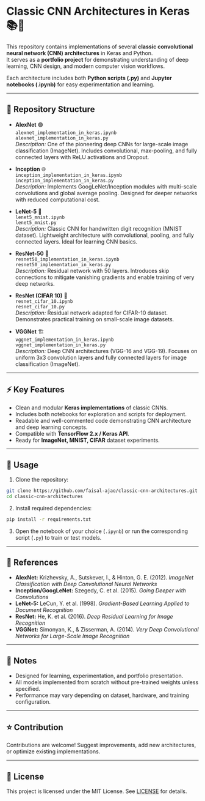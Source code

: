 # Classic CNN Architectures in Keras 📚🤖

This repository contains implementations of several **classic convolutional neural network (CNN) architectures** in Keras and Python.  
It serves as a **portfolio project** for demonstrating understanding of deep learning, CNN design, and modern computer vision workflows.

Each architecture includes both **Python scripts (.py)** and **Jupyter notebooks (.ipynb)** for easy experimentation and learning.

---

## 📂 Repository Structure

- **AlexNet** 🟢  
  `alexnet_implementation_in_keras.ipynb`  
  `alexnet_implementation_in_keras.py`  
  *Description:* One of the pioneering deep CNNs for large-scale image classification (ImageNet). Includes convolutional, max-pooling, and fully connected layers with ReLU activations and Dropout.

- **Inception** 🌐  
  `inception_implementation_in_keras.ipynb`  
  `inception_implementation_in_keras.py`  
  *Description:* Implements GoogLeNet/Inception modules with multi-scale convolutions and global average pooling. Designed for deeper networks with reduced computational cost.

- **LeNet-5** 🎯  
  `lenet5_mnist.ipynb`  
  `lenet5_mnist.py`  
  *Description:* Classic CNN for handwritten digit recognition (MNIST dataset). Lightweight architecture with convolutional, pooling, and fully connected layers. Ideal for learning CNN basics.

- **ResNet-50** 🚀  
  `resnet50_implementation_in_keras.ipynb`  
  `resnet50_implementation_in_keras.py`  
  *Description:* Residual network with 50 layers. Introduces skip connections to mitigate vanishing gradients and enable training of very deep networks.

- **ResNet (CIFAR 10)** 🔹  
  `resnet_cifar_10.ipynb`  
  `resnet_cifar_10.py`  
  *Description:* Residual network adapted for CIFAR-10 dataset. Demonstrates practical training on small-scale image datasets.

- **VGGNet** 🏗️  
  `vggnet_implementation_in_keras.ipynb`  
  `vggnet_implementation_in_keras.py`  
  *Description:* Deep CNN architectures (VGG-16 and VGG-19). Focuses on uniform 3x3 convolution layers and fully connected layers for image classification (ImageNet).

---

## ⚡ Key Features

- Clean and modular **Keras implementations** of classic CNNs.  
- Includes both notebooks for exploration and scripts for deployment.  
- Readable and well-commented code demonstrating CNN architecture and deep learning concepts.
- Compatible with **TensorFlow 2.x / Keras API**.  
- Ready for **ImageNet, MNIST, CIFAR** dataset experiments.

---

## 🚀 Usage

1. Clone the repository:

```bash
git clone https://github.com/faisal-ajao/classic-cnn-architectures.git
cd classic-cnn-architectures
```

2. Install required dependencies:

```bash
pip install -r requirements.txt
```

3. Open the notebook of your choice (`.ipynb`) or run the corresponding script (`.py`) to train or test models.

---

## 📖 References

- **AlexNet:** Krizhevsky, A., Sutskever, I., & Hinton, G. E. (2012). *ImageNet Classification with Deep Convolutional Neural Networks*  
- **Inception/GoogLeNet:** Szegedy, C. et al. (2015). *Going Deeper with Convolutions*  
- **LeNet-5:** LeCun, Y. et al. (1998). *Gradient-Based Learning Applied to Document Recognition*  
- **ResNet:** He, K. et al. (2016). *Deep Residual Learning for Image Recognition*  
- **VGGNet:** Simonyan, K., & Zisserman, A. (2014). *Very Deep Convolutional Networks for Large-Scale Image Recognition*

---

## 📌 Notes

- Designed for learning, experimentation, and portfolio presentation.  
- All models implemented from scratch without pre-trained weights unless specified.  
- Performance may vary depending on dataset, hardware, and training configuration.

---

## ⭐ Contribution

Contributions are welcome! Suggest improvements, add new architectures, or optimize existing implementations.

---

## 🔗 License

This project is licensed under the MIT License. See [LICENSE](LICENSE) for details.
